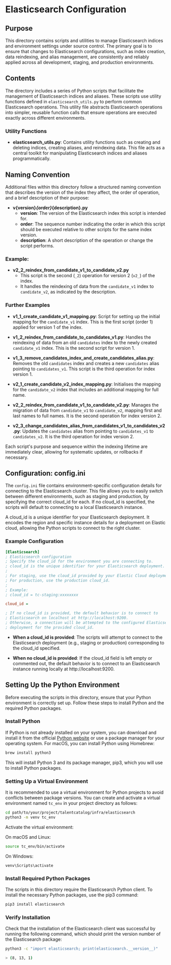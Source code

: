 # Elasticsearch Configuration

## Purpose
This directory contains scripts and utilities to manage Elasticsearch indices and environment 
settings under source control. The primary goal is to ensure that changes to Elasticsearch 
configurations, such as index creation, data reindexing, and alias management, are consistently and 
reliably applied across all development, staging, and production environments.

## Contents
The directory includes a series of Python scripts that facilitate the management of Elasticsearch 
indices and aliases. These scripts use utility functions defined in `elasticsearch_utils.py` to 
perform common Elasticsearch operations. This utility file abstracts Elasticsearch operations into 
simpler, reusable function calls that ensure operations are executed exactly across different 
environments.

### Utility Functions
- **elasticsearch_utils.py**: Contains utility functions such as creating and deleting indices, 
creating aliases, and reindexing data. This file acts as a central toolkit for manipulating 
Elasticsearch indices and aliases programmatically.

## Naming Convention
Additional files within this directory follow a structured naming convention that describes the 
version of the index they affect, the order of operation, and a brief description of their purpose:

- **v{version}_{order}_{description}.py**
  - **version**: The version of the Elasticsearch index this script is intended for.
  - **order**: The sequence number indicating the order in which this script should be executed 
               relative to other scripts for the same index version.
  - **description**: A short description of the operation or change the script performs.

### Example:

- **v2_2_reindex_from_candidate_v1_to_candidate_v2.py**
  - This script is the second (`_2`) operation for version 2 (`v2_`) of the index.
  - It handles the reindexing of data from the `candidate_v1` index to `candidate_v2`, as indicated 
    by the description.

### Further Examples
- **v1_1_create_candidate_v1_mapping.py**: Script for setting up the initial mapping for the 
`candidate_v1` index. This is the first script (order 1) applied for version 1 of the index.

- **v1_2_reindex_from_candidate_to_candidates_v1.py**: Handles the reindexing of data from an old 
`candidates` index to the newly created `candidate_v1` index. This is the second script for version 1.

- **v1_3_remove_candidates_index_and_create_candidates_alias.py**: Removes the old `candidates` 
index and creates a new `candidates` alias pointing to `candidates_v1`. This script is the third 
operation for index version 1.

- **v2_1_create_candidate_v2_index_mapping.py**: Initialises the mapping for the `candidate_v2` 
index that includes an additional mapping for full name.

- **v2_2_reindex_from_candidate_v1_to_candidate_v2.py**: Manages the migration of data from 
`candidate_v1` to `candidate_v2`, mapping first and last names to full names. It is the second 
operation for index version 2.

- **v2_3_change_candidates_alias_from_candidates_v1_to_candidates_v2.py**: Updates the `candidates` 
alias from pointing to `candidates_v1` to `candidates_v2`. It is the third operation for index 
version 2.

Each script's purpose and sequence within the indexing lifetime are immediately clear, allowing for 
systematic updates, or rollbacks if necessary.

## Configuration: config.ini

The `config.ini` file contains environment-specific configuration details for connecting to the 
Elasticsearch cluster. This file allows you to easily switch between different environments, such as 
staging and production, by specifying the correct cloud_id for each. If no cloud_id is specified, the 
scripts will default to connecting to a local Elasticsearch instance.

A cloud_id is a unique identifier for your Elasticsearch deployment. It encodes the region and 
specific instance details for a deployment on Elastic cloud, allowing the Python scripts to connect 
to the right cluster.

### Example Configuration

```ini
[Elasticsearch]
; Elasticsearch configuration
; Specify the cloud_id for the environment you are connecting to.
; cloud_id is the unique identifier for your Elasticsearch deployment.
;
; For staging, use the cloud_id provided by your Elastic Cloud deployment.
; For production, use the production cloud_id.
;
; Example:
; cloud_id = tc-staging:xxxxxxxx

cloud_id = 

; If no cloud_id is provided, the default behavior is to connect to 
; Elasticsearch on localhost at http://localhost:9200.
; Otherwise, a connection will be attempted to the configured Elasticsearch 
; deployment for the provided cloud_id.
```

- **When a cloud_id is provided**: The scripts will attempt to connect to the Elasticsearch 
deployment (e.g., staging or production) corresponding to the cloud_id specified.

- **When no cloud_id is provided**: If the cloud_id field is left empty or commented out, the
default behavior is to connect to an Elasticsearch instance running locally at http://localhost:9200.


## Setting Up the Python Environment
Before executing the scripts in this directory, ensure that your Python environment is correctly set
up. Follow these steps to install Python and the required Python packages.

### Install Python
If Python is not already installed on your system, you can download and install it from the official 
[Python website](https://www.python.org/downloads/) or use a package manager for your operating 
system. For macOS, you can install Python using Homebrew:

```zsh
brew install python3
```

This will install Python 3 and its package manager, pip3, which you will use to install Python
packages.

### Setting Up a Virtual Environment
It is recommended to use a virtual environment for Python projects to avoid conflicts between
package versions. You can create and activate a virtual environment named `tc_env`  in your project 
directory as follows:

```zsh
cd path/to/your/project/talentcatalog/infra/elasticsearch
python3 -m venv tc_env
````

Activate the virtual environment:

On macOS and Linux:

```zsh
source tc_env/bin/activate
```

On Windows:
```dos
venv\Scripts\activate
```

### Install Required Python Packages
The scripts in this directory require the Elasticsearch Python client. To install the necessary 
Python packages, use the pip3 command:

```zsh
pip3 install elasticsearch
```

### Verify Installation
Check that the installation of the Elasticsearch client was successful by running the following 
command, which should print the version number of the Elasticsearch package:

```zsh
python3 -c "import elasticsearch; print(elasticsearch.__version__)"

> (8, 13, 1)
```

